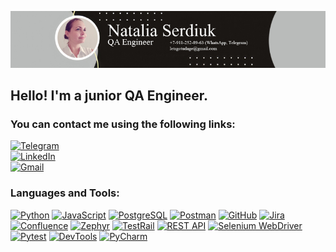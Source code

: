 
![Black and White Abstract Email Header4.png](https://github.com/NataliaSerdiuk/nataliaserdiuk/blob/main/%D0%B7%D0%B0%D0%B3%D0%BE%D0%BB%D0%BE%D0%B2%D0%BE%D0%BA.jpg)

 
## Hello! I'm a junior QA Engineer.
### You can contact me using the following links:
[![Telegram](https://img.shields.io/badge/-Telegram-090909?style=for-the-badge&logo=telegram&logoColor=27A0D9)](https://t.me/myaquik)\
[![LinkedIn](https://img.shields.io/badge/-LinkedIn-090909?style=for-the-badge&logo=linkedin&logoColor=007BB6)](https://www.linkedin.com/in/natalya-serduik-136713160)\
[![Gmail](https://img.shields.io/badge/-Gmail-red?style=for-the-badge&logo=gmail&logoColor=white)](mailto:letsgotudage@gmail.com)
### Languages and Tools:
[![Python](https://img.shields.io/badge/-Python-3776AB?style=for-the-badge&logo=python&logoColor=white)](https://www.python.org/)
[![JavaScript](https://img.shields.io/badge/-JavaScript-F7DF1E?style=for-the-badge&logo=javascript&logoColor=black)](https://developer.mozilla.org/en-US/docs/Web/JavaScript)
[![PostgreSQL](https://img.shields.io/badge/-PostgreSQL-336791?style=for-the-badge&logo=postgresql&logoColor=white)](https://www.postgresql.org/)
[![Postman](https://img.shields.io/badge/-Postman-FF6C37?style=for-the-badge&logo=postman&logoColor=white)](https://www.postman.com/)
[![GitHub](https://img.shields.io/badge/-GitHub-181717?style=for-the-badge&logo=github&logoColor=white)](https://github.com/)
[![Jira](https://img.shields.io/badge/-Jira-0052CC?style=for-the-badge&logo=jira&logoColor=white)](https://www.atlassian.com/software/jira)
[![Confluence](https://img.shields.io/badge/-Confluence-172B4D?style=for-the-badge&logo=confluence&logoColor=white)](https://www.atlassian.com/software/confluence)
[![Zephyr](https://img.shields.io/badge/-Zephyr-007CFF?style=for-the-badge&logo=zephyr&logoColor=white)](https://www.getzephyr.com/)
[![TestRail](https://img.shields.io/badge/-TestRail-000000?style=for-the-badge&logo=testrail&logoColor=white)](https://www.gurock.com/testrail/)
[![REST API](https://img.shields.io/badge/-REST%20API-009688?style=for-the-badge&logo=api&logoColor=white)](https://restfulapi.net/)
[![Selenium WebDriver](https://img.shields.io/badge/-Selenium%20WebDriver-43B02A?style=for-the-badge&logo=selenium&logoColor=white)](https://www.selenium.dev/documentation/en/webdriver/)
[![Pytest](https://img.shields.io/badge/-Pytest-0A9EDC?style=for-the-badge&logo=python&logoColor=white)](https://docs.pytest.org/en/latest/)
[![DevTools](https://img.shields.io/badge/-DevTools-FE5000?style=for-the-badge&logo=devtools&logoColor=white)](https://developer.chrome.com/docs/devtools/)
[![PyCharm](https://img.shields.io/badge/-PyCharm-000000?style=for-the-badge&logo=pycharm&logoColor=white)](https://www.jetbrains.com/pycharm/)
